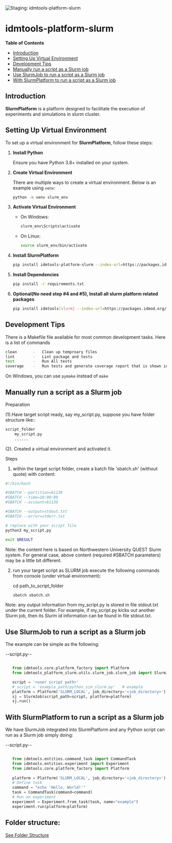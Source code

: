 ![Staging: idmtools-platform-slurm](https://github.com/InstituteforDiseaseModeling/idmtools/workflows/Staging:%20idmtools-platform-slurm/badge.svg?branch=dev)

# idmtools-platform-slurm

<!-- START doctoc generated TOC please keep comment here to allow auto update -->
<!-- DON'T EDIT THIS SECTION, INSTEAD RE-RUN doctoc TO UPDATE -->
**Table of Contents**

- [Introduction](#introduction)
- [Setting Up Virtual Environment](#setting-up-virtual-environment)
- [Development Tips](#development-tips)
- [Manually run a script as a Slurm job](#manually-run-a-script-as-a-slurm-job)
- [Use SlurmJob to run a script as a Slurm job](#use-slurmjob-to-run-a-script-as-a-slurm-job)
- [With SlurmPlatform to run a script as a Slurm job](#with-slurmplatform-to-run-a-script-as-a-slurm-job)

<!-- END doctoc generated TOC please keep comment here to allow auto update -->

## Introduction

**SlurmPlatform** is a platform designed to facilitate the execution of experiments and simulations in slurm cluster. 

## Setting Up Virtual Environment

To set up a virtual environment for **SlurmPlatform**, follow these steps:

1. **Install Python**

   Ensure you have Python 3.8+ installed on your system.

2. **Create Virtual Environment**
   
   There are multiple ways to create a virtual environment. Below is an example using `venv`:

    ```bash
    python -m venv slurm_env
    ```

3. **Activate Virtual Environment**
    - On Windows:
        ```bash
        slurm_env\Scripts\activate
        ```
    - On Linux:
        ```bash
        source slurm_env/bin/activate
        ```

4. **Install SlurmPlatform**
    ```bash
    pip install idmtools-platform-slurm --index-url=https://packages.idmod.org/api/pypi/pypi-production/simple
    ```

5. **Install Dependencies**
    ```bash
    pip install -r requirements.txt
    ```
6. **Optional(No need step #4 and #5), Install all slurm platform related packages**
    ```bash
    pip install idmtools[slurm] --index-url=https://packages.idmod.org/api/pypi/pypi-production/simple
    ```

## Development Tips

There is a Makefile file available for most common development tasks. Here is a list of commands

```bash
clean       -   Clean up temproary files
lint        -   Lint package and tests
test        -   Run All tests
coverage    -   Run tests and generate coverage report that is shown in browser
```

On Windows, you can use `pymake` instead of `make`


## Manually run a script as a Slurm job

Preparation

(1).Have target script ready, say my_script.py, suppose you have folder structure like::

```bash
script_folder
    my_script.py
    ......
```

(2). Created a virtual environment and activated it.

Steps

1. within the target script folder, create a batch file 'sbatch.sh' (without quote) with content:

```bash
#!/bin/bash

#SBATCH --partition=b1139
#SBATCH --time=10:00:00
#SBATCH --account=b1139

#SBATCH --output=stdout.txt
#SBATCH --error=stderr.txt

# replace with your script file
python3 my_script.py
    
exit $RESULT
```

Note: the content here is based on Northwestern University QUEST Slurm system. For general case, above content (required #SBATCH parameters) may be a little bit different.

2. run your target script as SLURM job
   execute the following commands from console (under virtual environment):

   cd path_to_script_folder

   `sbatch sbatch.sh`

Note: any output information from my_script.py is stored in file stdout.txt under the current folder. For example, if my_script.py kicks out another Slurm job, then its Slurm id information can be found in file stdout.txt.


## Use SlurmJob to run a script as a Slurm job

The example can be simple as the following:

--script.py--

```python

   from idmtools.core.platform_factory import Platform
   from idmtools_platform_slurm.utils.slurm_job.slurm_job import SlurmJob

   script = '<user script path>'
   # script = 'example_path/python_sim_slurm.py'   # example
   platform = Platform('SLURM_LOCAL', job_directory='<job_directory>')
   sj = SlurmJob(script_path=script, platform=platform)
   sj.run()
```

## With SlurmPlatform to run a script as a Slurm job

We have SlurmJob integrated into SlurmPlatform and any Python script can run as a Slurm job simply doing:

--script.py--
```python

   from idmtools.entities.command_task import CommandTask
   from idmtools.entities.experiment import Experiment
   from idmtools.core.platform_factory import Platform
   
   platform = Platform('SLURM_LOCAL', job_directory='<job_directory>')
   # Define task
   command = "echo 'Hello, World!'"
   task = CommandTask(command=command)
   # Run an experiment
   experiment = Experiment.from_task(task, name="example")
   experiment.run(platform=platform)
```

## Folder structure:
[See Folder Structure](../idmtools_platform_container/README.md#folder-structure)